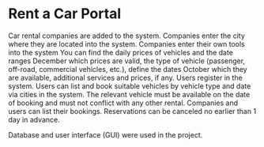 # Rent a Car Portal

Car rental companies are added to the system.
Companies enter the city where they are located into the system.
Companies enter their own tools into the system
You can find the daily prices of vehicles and the date ranges December which prices are valid, the type of vehicle (passenger, off-road, commercial vehicles, etc.), define the dates October which they are available, additional services and prices, if any.
Users register in the system.
Users can list and book suitable vehicles by vehicle type and date via cities in the system.
The relevant vehicle must be available on the date of booking and must not conflict with any other rental.
Companies and users can list their bookings.
Reservations can be canceled no earlier than 1 day in advance.

Database and user interface (GUI) were used in the project.